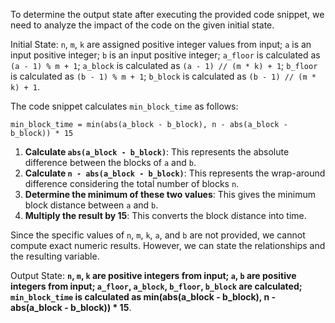 To determine the output state after executing the provided code snippet, we need to analyze the impact of the code on the given initial state.

Initial State: `n`, `m`, `k` are assigned positive integer values from input; `a` is an input positive integer; `b` is an input positive integer; `a_floor` is calculated as `(a - 1) % m + 1`; `a_block` is calculated as `(a - 1) // (m * k) + 1`; `b_floor` is calculated as `(b - 1) % m + 1`; `b_block` is calculated as `(b - 1) // (m * k) + 1`.

The code snippet calculates `min_block_time` as follows:
```
min_block_time = min(abs(a_block - b_block), n - abs(a_block - b_block)) * 15
```

1. **Calculate `abs(a_block - b_block)`**: This represents the absolute difference between the blocks of `a` and `b`.
2. **Calculate `n - abs(a_block - b_block)`**: This represents the wrap-around difference considering the total number of blocks `n`.
3. **Determine the minimum of these two values**: This gives the minimum block distance between `a` and `b`.
4. **Multiply the result by 15**: This converts the block distance into time.

Since the specific values of `n`, `m`, `k`, `a`, and `b` are not provided, we cannot compute exact numeric results. However, we can state the relationships and the resulting variable.

Output State: **`n`, `m`, `k` are positive integers from input; `a`, `b` are positive integers from input; `a_floor`, `a_block`, `b_floor`, `b_block` are calculated; `min_block_time` is calculated as min(abs(a_block - b_block), n - abs(a_block - b_block)) * 15**.